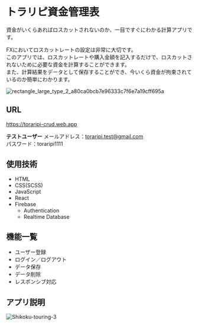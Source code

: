 # トラリピ資金管理表

資金がいくらあればロスカットされないのか、一目ですぐにわかる計算アプリです。

FXにおいてロスカットレートの設定は非常に大切です。  
このアプリでは、ロスカットレートや購入金額を記入するだけで、ロスカットされないために必要な資金を計算することができます。  
また、計算結果をデータとして保存することができ、今いくら資金が拘束されているのか簡単にわかります。

![rectangle_large_type_2_a80ca0bcb7e96333c7f6e7a19cff695a](https://user-images.githubusercontent.com/70832534/103057274-61c29680-45e2-11eb-8594-1b05ff24b7b3.jpg)

## URL

<https://toraripi-crud.web.app>

<strong>テストユーザー</strong>
メールアドレス：toraripi.test@gmail.com  
パスワード：toraripi1111  

## 使用技術

* HTML
* CSS(SCSS)
* JavaScript
* React
* Firebase
  * Authentication
  * Realtime Database

## 機能一覧

* ユーザー登録
* ログイン／ログアウト
* データ保存
* データ削除
* レスポンシブ対応

## アプリ説明

![Shikoku-touring-3](https://user-images.githubusercontent.com/70832534/102888426-1dc57980-449c-11eb-8112-de707890f6a9.png)
